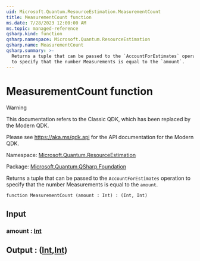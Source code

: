 ```yaml
---
uid: Microsoft.Quantum.ResourceEstimation.MeasurementCount
title: MeasurementCount function
ms.date: 7/28/2023 12:00:00 AM
ms.topic: managed-reference
qsharp.kind: function
qsharp.namespace: Microsoft.Quantum.ResourceEstimation
qsharp.name: MeasurementCount
qsharp.summary: >-
  Returns a tuple that can be passed to the `AccountForEstimates` operation
  to specify that the number Measurements is equal to the `amount`.
---
```


# MeasurementCount function

> [!WARNING]
> This documentation refers to the Classic QDK, which has been replaced by the Modern QDK.
>
> Please see <https://aka.ms/qdk.api> for the API documentation for the Modern QDK.

Namespace: [Microsoft.Quantum.ResourceEstimation](xref:Microsoft.Quantum.ResourceEstimation)

Package: [Microsoft.Quantum.QSharp.Foundation](https://nuget.org/packages/Microsoft.Quantum.QSharp.Foundation)


Returns a tuple that can be passed to the `AccountForEstimates` operationto specify that the number Measurements is equal to the `amount`.

```qsharp
function MeasurementCount (amount : Int) : (Int, Int)
```


## Input

### amount : [Int](xref:microsoft.quantum.qsharp.valueliterals#int-literals)





## Output : ([Int](xref:microsoft.quantum.qsharp.valueliterals#int-literals),[Int](xref:microsoft.quantum.qsharp.valueliterals#int-literals))

